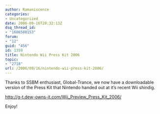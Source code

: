 ```yaml
---
author: Ramaniscence
categories:
- Uncategorized
date: 2006-09-16T20:32:13Z
dsq_thread_id:
- "1686588153"
forum:
- "12"
guid: "456"
id: 1359
title: Nintendo Wii Press Kit 2006
topic:
- "2718"
url: /2006/09/16/nintendo-wii-press-kit-2006/
---
```


Thanks to SSBM enthusiast, Global-Trance, we now have a downloadable version of the Press Kit that Nintendo handed out at it&#8217;s recent Wii shindig.
  
<a href="http://g-t.dew-owns-it.com/Wii_Preview_Press_Kit_2006/" target="_blank">http://g-t.dew-owns-it.com/Wii_Preview_Press_Kit_2006/</a>

Enjoy!